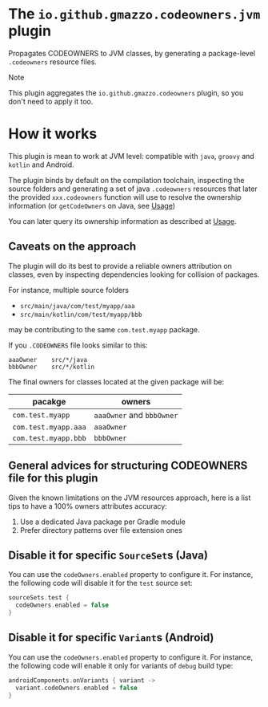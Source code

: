 # The `io.github.gmazzo.codeowners.jvm` plugin

Propagates CODEOWNERS to JVM classes, by generating a package-level `.codeowners` resource files.

> [!NOTE]
> This plugin aggregates the `io.github.gmazzo.codeowners` plugin, so you don't need to apply it too.

# How it works

This plugin is mean to work at JVM level: compatible with `java`, `groovy` and `kotlin` and Android.

The plugin binds by default on the compilation toolchain, inspecting the source folders and generating a set of java
`.codeowners` resources that later the provided `xxx.codeowners` function will use to resolve the ownership
information (or `getCodeOwners` on Java, see [Usage](#usage))

You can later query its ownership information as described at [Usage](./README.md#usage).

## Caveats on the approach

The plugin will do its best to provide a reliable owners attribution on classes, even by inspecting dependencies looking
for collision of packages.

For instance, multiple source folders

- `src/main/java/com/test/myapp/aaa`
- `src/main/kotlin/com/test/myapp/bbb`

may be contributing to the same `com.test.myapp` package.

If you `.CODEOWNERS` file looks similar to this:

```
aaaOwner    src/*/java
bbbOwner    src/*/kotlin
```

The final owners for classes located at the given package will be:

| pacakge              | owners                    |
|----------------------|---------------------------|
| `com.test.myapp`     | `aaaOwner` and `bbbOwner` |
| `com.test.myapp.aaa` | `aaaOwner`                |
| `com.test.myapp.bbb` | `bbbOwner`                |

## General advices for structuring CODEOWNERS file for this plugin

Given the known limitations on the JVM resources approach, here is a list tips to have a 100% owners attributes
accuracy:

1) Use a dedicated Java package per Gradle module
2) Prefer directory patterns over file extension ones

## Disable it for specific `SourceSet`s (Java)

You can use the `codeOwners.enabled` property to configure it.
For instance, the following code will disable it for the `test` source set:

```kotlin
sourceSets.test {
  codeOwners.enabled = false
}
```

## Disable it for specific `Variant`s (Android)

You can use the `codeOwners.enabled` property to configure it.
For instance, the following code will enable it only for variants of `debug` build type:

```kotlin
androidComponents.onVariants { variant ->
  variant.codeOwners.enabled = false
}
```
